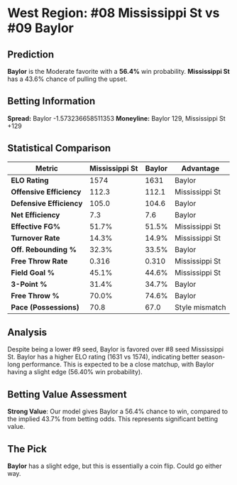 # West Region: #08 Mississippi St vs #09 Baylor

## Prediction
**Baylor** is the Moderate favorite with a **56.4%** win probability.
**Mississippi St** has a 43.6% chance of pulling the upset.

## Betting Information
**Spread:** Baylor -1.573236658511353
**Moneyline:** Baylor 129, Mississippi St +129

## Statistical Comparison

| Metric | Mississippi St | Baylor | Advantage |
|--------|-----------------|-----------------|----------|
| **ELO Rating** | 1574 | 1631 | Baylor |
| **Offensive Efficiency** | 112.3 | 112.1 | Mississippi St |
| **Defensive Efficiency** | 105.0 | 104.6 | Baylor |
| **Net Efficiency** | 7.3 | 7.6 | Baylor |
| **Effective FG%** | 51.7% | 51.5% | Mississippi St |
| **Turnover Rate** | 14.3% | 14.9% | Mississippi St |
| **Off. Rebounding %** | 32.3% | 33.5% | Baylor |
| **Free Throw Rate** | 0.316 | 0.310 | Mississippi St |
| **Field Goal %** | 45.1% | 44.6% | Mississippi St |
| **3-Point %** | 31.4% | 34.7% | Baylor |
| **Free Throw %** | 70.0% | 74.6% | Baylor |
| **Pace (Possessions)** | 70.8 | 67.0 | Style mismatch |

## Analysis

Despite being a lower #9 seed, Baylor is favored over #8 seed Mississippi St. Baylor has a higher ELO rating (1631 vs 1574), indicating better season-long performance. This is expected to be a close matchup, with Baylor having a slight edge (56.40% win probability).

## Betting Value Assessment

**Strong Value**: Our model gives Baylor a 56.4% chance to win, compared to the implied 43.7% from betting odds. This represents significant betting value.

## The Pick

**Baylor** has a slight edge, but this is essentially a coin flip. Could go either way.


